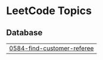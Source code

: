 

<!---LeetCode Topics Start-->
# LeetCode Topics
## Database
|  |
| ------- |
| [0584-find-customer-referee](https://github.com/MoatazXI/leetcodeSolutions/tree/master/0584-find-customer-referee) |
<!---LeetCode Topics End-->